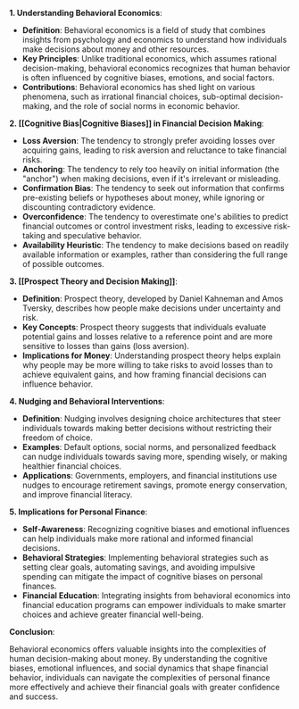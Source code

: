 

**1. Understanding Behavioral Economics**:

- **Definition**: Behavioral economics is a field of study that combines insights from psychology and economics to understand how individuals make decisions about money and other resources.
- **Key Principles**: Unlike traditional economics, which assumes rational decision-making, behavioral economics recognizes that human behavior is often influenced by cognitive biases, emotions, and social factors.
- **Contributions**: Behavioral economics has shed light on various phenomena, such as irrational financial choices, sub-optimal decision-making, and the role of social norms in economic behavior.

**2. [[Cognitive Bias|Cognitive Biases]] in Financial Decision Making**:

- **Loss Aversion**: The tendency to strongly prefer avoiding losses over acquiring gains, leading to risk aversion and reluctance to take financial risks.
- **Anchoring**: The tendency to rely too heavily on initial information (the "anchor") when making decisions, even if it's irrelevant or misleading.
- **Confirmation Bias**: The tendency to seek out information that confirms pre-existing beliefs or hypotheses about money, while ignoring or discounting contradictory evidence.
- **Overconfidence**: The tendency to overestimate one's abilities to predict financial outcomes or control investment risks, leading to excessive risk-taking and speculative behavior.
- **Availability Heuristic**: The tendency to make decisions based on readily available information or examples, rather than considering the full range of possible outcomes.

**3. [[Prospect Theory and Decision Making]]**:

- **Definition**: Prospect theory, developed by Daniel Kahneman and Amos Tversky, describes how people make decisions under uncertainty and risk.
- **Key Concepts**: Prospect theory suggests that individuals evaluate potential gains and losses relative to a reference point and are more sensitive to losses than gains (loss aversion).
- **Implications for Money**: Understanding prospect theory helps explain why people may be more willing to take risks to avoid losses than to achieve equivalent gains, and how framing financial decisions can influence behavior.

**4. Nudging and Behavioral Interventions**:

- **Definition**: Nudging involves designing choice architectures that steer individuals towards making better decisions without restricting their freedom of choice.
- **Examples**: Default options, social norms, and personalized feedback can nudge individuals towards saving more, spending wisely, or making healthier financial choices.
- **Applications**: Governments, employers, and financial institutions use nudges to encourage retirement savings, promote energy conservation, and improve financial literacy.

**5. Implications for Personal Finance**:

- **Self-Awareness**: Recognizing cognitive biases and emotional influences can help individuals make more rational and informed financial decisions.
- **Behavioral Strategies**: Implementing behavioral strategies such as setting clear goals, automating savings, and avoiding impulsive spending can mitigate the impact of cognitive biases on personal finances.
- **Financial Education**: Integrating insights from behavioral economics into financial education programs can empower individuals to make smarter choices and achieve greater financial well-being.

**Conclusion**:

Behavioral economics offers valuable insights into the complexities of human decision-making about money. By understanding the cognitive biases, emotional influences, and social dynamics that shape financial behavior, individuals can navigate the complexities of personal finance more effectively and achieve their financial goals with greater confidence and success.